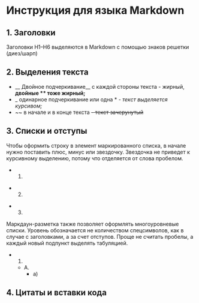 # Инструкция для языка Markdown
## 1. Заголовки
Заголовки H1–H6 выделяются в Markdown с помощью знаков решетки (диез/шарп)
## 2. Выделения текста
- __ Двойное подчеркивание__ с каждой стороны текста - жирный, 
**двойные ** тоже жирный;**
- _ одинарное подчеркивание или одна * 
*- текст выделяется курсивом;*
- ~~ в начале и в конце текста 
~~- текст зачерунутый~~
## 3. Списки и отступы
Чтобы оформить строку в элемент маркированного списка, в начале нужно поставить плюс, минус или звездочку. Звездочка не приведет к курсивному выделению, потому что отделяется от слова пробелом.
+ 1.
- 2.
* 3.
Маркдаун-разметка также позволяет оформлять многоуровневые списки. Уровень обозначается не количеством спецсимволов, как в случае с заголовками, а за счет отступов. Проще не считать пробелы, а каждый новый подпункт выделять табуляцией.
+ 1.
    * А. 
        - а)
## 4. Цитаты и вставки кода
